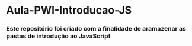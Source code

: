 # Aula-PWI-Introducao-JS
<h3>Este repositório foi criado com a finalidade de aramazenar as pastas de introdução ao JavaScript</h3>

